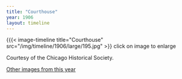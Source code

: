 ```yaml
---
title: "Courthouse"
year: 1906
layout: timeline
---
```


{{{< image-timeline title="Courthouse" src="/img/timeline/1906/large/195.jpg" >}}
click on image to enlarge

Courtesy of the Chicago Historical Society.  

[Other images from this year](/historical/timeline/1906)
